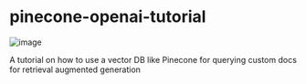 # pinecone-openai-tutorial
![image](https://github.com/skandavivek/pinecone-openai-tutorial/assets/29293526/734917e0-06df-4669-b8f5-8fa2cfda014d)


A tutorial on how to use a vector DB like Pinecone for querying custom docs for retrieval augmented generation
